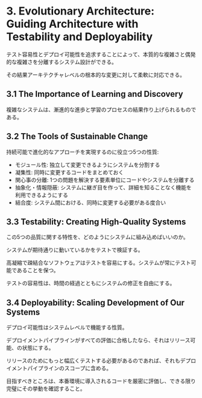 # **3. Evolutionary Architecture: Guiding Architecture with Testability and Deployability**

テスト容易性とデプロイ可能性を追求することによって、本質的な複雑さと偶発的な複雑さを分離するシステム設計ができる。

その結果アーキテクチャレベルの根本的な変更に対して柔軟に対応できる。

## 3.1 The Importance of Learning and Discovery

複雑なシステムは、漸進的な進歩と学習のプロセスの結果作り上げられるものである。

## 3.2 The Tools of Sustainable Change

持続可能で進化的なアプローチを実現するのに役立つ5つの性質:

- モジュール性: 独立して変更できるようにシステムを分割する
- 凝集性: 同時に変更するコードをまとめておく
- 関心事の分離: 1つの問題を解決する要素単位にコードやシステムを分離する
- 抽象化・情報隠蔽: システムに継ぎ目を作って、詳細を知ることなく機能を利用できるようにする
- 結合度: システム間における、同時に変更する必要がある度合い

## 3.3 Testability: Creating High-Quality Systems

この5つの品質に関する特性を、どのようにシステムに組み込めばいいのか。

システムが期待通りに動いているかをテストで検証する。

高凝縮で疎結合なソフトウェアはテストを容易にする。システムが常にテスト可能であることを保つ。

テストの容易性は、時間の経過とともにシステムの修正を自由にする。

## 3.4 Deployability: Scaling Development of Our Systems

デプロイ可能性はシステムレベルで機能する性質。

デプロイメントパイプラインがすべての評価に合格したなら、それはリリース可能、の状態にする。

リリースのためにもっと幅広くテストする必要があるのであれば、それもデプロイメントパイプラインのスコープに含める。

目指すべきところは、本番環境に導入されるコードを厳密に評価し、できる限り完璧にその挙動を確認すること。

